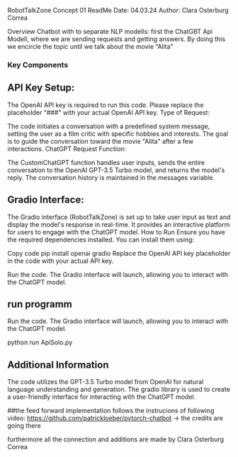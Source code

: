 RobotTalkZone Concept 01 ReadMe
Date: 04.03.24
Author: Clara Osterburg Correa

Overview
Chatbot with to separate NLP modells:
first the ChatGBT Api Modell, where we are sending requests and getting answers. By doing this we encircle the topic until we talk about the movie “Alita”

### Key Components
## API Key Setup:

The OpenAI API key is required to run this code. Please replace the placeholder "###" with your actual OpenAI API key.
Type of Request:

The code initiates a conversation with a predefined system message, setting the user as a film critic with specific hobbies and interests. The goal is to guide the conversation toward the movie "Alita" after a few interactions.
ChatGPT Request Function:

The CustomChatGPT function handles user inputs, sends the entire conversation to the OpenAI GPT-3.5 Turbo model, and returns the model's reply. The conversation history is maintained in the messages variable.

## Gradio Interface:

The Gradio interface (RobotTalkZone) is set up to take user input as text and display the model's response in real-time. It provides an interactive platform for users to engage with the ChatGPT model.
How to Run
Ensure you have the required dependencies installed. You can install them using:

Copy code
pip install openai gradio
Replace the OpenAI API key placeholder in the code with your actual API key.

Run the code. The Gradio interface will launch, allowing you to interact with the ChatGPT model.

## run programm
Run the code. The Gradio interface will launch, allowing you to interact with the ChatGPT model.

python run ApiSolo.py

## Additional Information
The code utilizes the GPT-3.5 Turbo model from OpenAI for natural language understanding and generation.
The gradio library is used to create a user-friendly interface for interacting with the ChatGPT model.


##the feed forward implementation follows the instrucions of following video: https://github.com/patrickloeber/pytorch-chatbot -> the credits are going there

furthermore all the connection and additions are made by Clara Osterburg Correa
